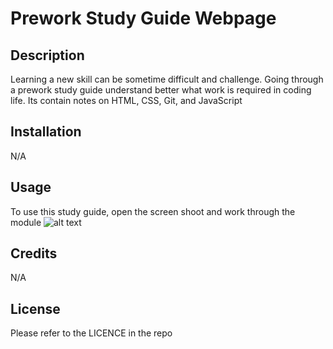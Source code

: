 # Prework Study Guide Webpage

## Description


Learning a new skill can be sometime difficult and challenge. Going through a prework study guide understand better what work is required in coding life. Its contain notes on HTML, CSS, Git, and JavaScript


## Installation

N/A

## Usage

To use this study guide, open the screen shoot and work through the module
![alt text](assets/images/readme-usage-guide)

## Credits

N/A

## License

Please refer to the LICENCE in the repo



